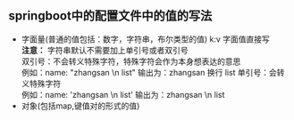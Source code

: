 ## springboot中的配置文件中的值的写法  
+ 字面量(普通的值包括：数字，字符串，布尔类型的值)
  k:v 字面值直接写  
  **注意：** 字符串默认不需要加上单引号或者双引号  
  双引号：不会转义特殊字符，特殊字符会作为本身想表达的意思  
    例如：name: "zhangsan \n list"  输出为：zhangsan 换行 list
  单引号：会转义特殊字符  
    例如：name: 'zhangsan \n list'  输出为：zhangsan \n list
+ 对象(包括map,键值对的形式的值)  


  
